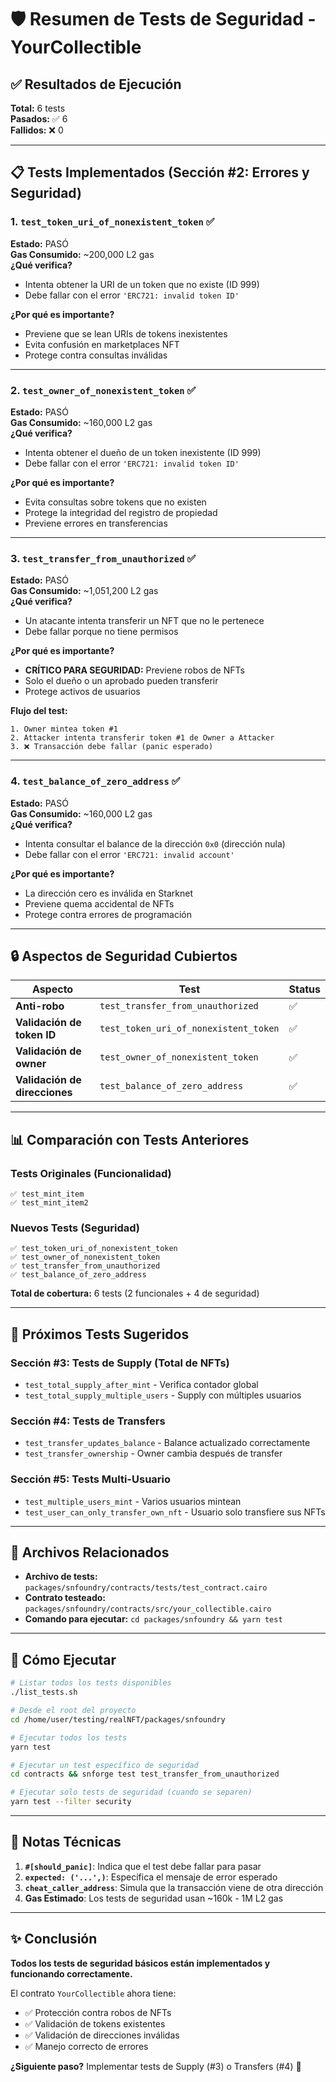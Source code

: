 # 🛡️ Resumen de Tests de Seguridad - YourCollectible

## ✅ Resultados de Ejecución

**Total:** 6 tests  
**Pasados:** ✅ 6  
**Fallidos:** ❌ 0  

---

## 📋 Tests Implementados (Sección #2: Errores y Seguridad)

### 1. `test_token_uri_of_nonexistent_token` ✅
**Estado:** PASÓ  
**Gas Consumido:** ~200,000 L2 gas  
**¿Qué verifica?**  
- Intenta obtener la URI de un token que no existe (ID 999)
- Debe fallar con el error `'ERC721: invalid token ID'`

**¿Por qué es importante?**  
- Previene que se lean URIs de tokens inexistentes
- Evita confusión en marketplaces NFT
- Protege contra consultas inválidas

---

### 2. `test_owner_of_nonexistent_token` ✅
**Estado:** PASÓ  
**Gas Consumido:** ~160,000 L2 gas  
**¿Qué verifica?**  
- Intenta obtener el dueño de un token inexistente (ID 999)
- Debe fallar con el error `'ERC721: invalid token ID'`

**¿Por qué es importante?**  
- Evita consultas sobre tokens que no existen
- Protege la integridad del registro de propiedad
- Previene errores en transferencias

---

### 3. `test_transfer_from_unauthorized` ✅
**Estado:** PASÓ  
**Gas Consumido:** ~1,051,200 L2 gas  
**¿Qué verifica?**  
- Un atacante intenta transferir un NFT que no le pertenece
- Debe fallar porque no tiene permisos

**¿Por qué es importante?**  
- **CRÍTICO PARA SEGURIDAD:** Previene robos de NFTs
- Solo el dueño o un aprobado pueden transferir
- Protege activos de usuarios

**Flujo del test:**
```cairo
1. Owner mintea token #1
2. Attacker intenta transferir token #1 de Owner a Attacker
3. ❌ Transacción debe fallar (panic esperado)
```

---

### 4. `test_balance_of_zero_address` ✅
**Estado:** PASÓ  
**Gas Consumido:** ~160,000 L2 gas  
**¿Qué verifica?**  
- Intenta consultar el balance de la dirección `0x0` (dirección nula)
- Debe fallar con el error `'ERC721: invalid account'`

**¿Por qué es importante?**  
- La dirección cero es inválida en Starknet
- Previene quema accidental de NFTs
- Protege contra errores de programación

---

## 🔒 Aspectos de Seguridad Cubiertos

| Aspecto | Test | Status |
|---------|------|--------|
| **Anti-robo** | `test_transfer_from_unauthorized` | ✅ |
| **Validación de token ID** | `test_token_uri_of_nonexistent_token` | ✅ |
| **Validación de owner** | `test_owner_of_nonexistent_token` | ✅ |
| **Validación de direcciones** | `test_balance_of_zero_address` | ✅ |

---

## 📊 Comparación con Tests Anteriores

### Tests Originales (Funcionalidad)
```
✅ test_mint_item
✅ test_mint_item2
```

### Nuevos Tests (Seguridad)
```
✅ test_token_uri_of_nonexistent_token
✅ test_owner_of_nonexistent_token
✅ test_transfer_from_unauthorized
✅ test_balance_of_zero_address
```

**Total de cobertura:** 6 tests (2 funcionales + 4 de seguridad)

---

## 🎯 Próximos Tests Sugeridos

### Sección #3: Tests de Supply (Total de NFTs)
- `test_total_supply_after_mint` - Verifica contador global
- `test_total_supply_multiple_users` - Supply con múltiples usuarios

### Sección #4: Tests de Transfers
- `test_transfer_updates_balance` - Balance actualizado correctamente
- `test_transfer_ownership` - Owner cambia después de transfer

### Sección #5: Tests Multi-Usuario
- `test_multiple_users_mint` - Varios usuarios mintean
- `test_user_can_only_transfer_own_nft` - Usuario solo transfiere sus NFTs

---

## 📁 Archivos Relacionados

- **Archivo de tests:** `packages/snfoundry/contracts/tests/test_contract.cairo`
- **Contrato testeado:** `packages/snfoundry/contracts/src/your_collectible.cairo`
- **Comando para ejecutar:** `cd packages/snfoundry && yarn test`

---

## 🚀 Cómo Ejecutar

```bash
# Listar todos los tests disponibles
./list_tests.sh

# Desde el root del proyecto
cd /home/user/testing/realNFT/packages/snfoundry

# Ejecutar todos los tests
yarn test

# Ejecutar un test específico de seguridad
cd contracts && snforge test test_transfer_from_unauthorized

# Ejecutar solo tests de seguridad (cuando se separen)
yarn test --filter security
```

---

## 📝 Notas Técnicas

1. **`#[should_panic]`**: Indica que el test debe fallar para pasar
2. **`expected: ('...',)`**: Especifica el mensaje de error esperado
3. **`cheat_caller_address`**: Simula que la transacción viene de otra dirección
4. **Gas Estimado**: Los tests de seguridad usan ~160k - 1M L2 gas

---

## ✨ Conclusión

**Todos los tests de seguridad básicos están implementados y funcionando correctamente.**

El contrato `YourCollectible` ahora tiene:
- ✅ Protección contra robos de NFTs
- ✅ Validación de tokens existentes
- ✅ Validación de direcciones inválidas
- ✅ Manejo correcto de errores

**¿Siguiente paso?** Implementar tests de Supply (#3) o Transfers (#4) 🚀

